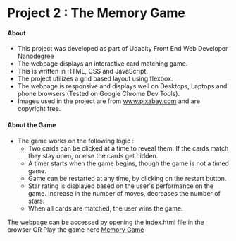  # Project 2 : The Memory Game
 
 #### About
 
* This project was developed as part of Udacity Front End Web Developer Nanodegree 
* The webpage displays an interactive card matching game. 
* This is written in HTML, CSS and JavaScript.
* The project utilizes a grid based layout using flexbox.
* The webpage is responsive and displays well on Desktops, Laptops and phone browsers.(Tested on Google Chrome Dev Tools).
* Images used in the project are from www.pixabay.com and are copyright free.

#### About the Game 

* The game works on the following logic :
	* Two cards can be clicked at a time to reveal them. If the cards match they stay open, or else the cards get 		hidden. 
	* A timer starts when the game begins, though the game is not a timed game.
	* Game can be restarted at any time, by clicking on the restart button.
	* Star rating is displayed based on the user's performance on the game. Increase in the number of moves, decreases 		the number of stars.
	* When all cards are matched, the user wins the game.


The webpage can be accessed by opening the index.html file in the browser OR Play the game here [Memory Game](https://faazaah.github.io/Memory-Game/)
